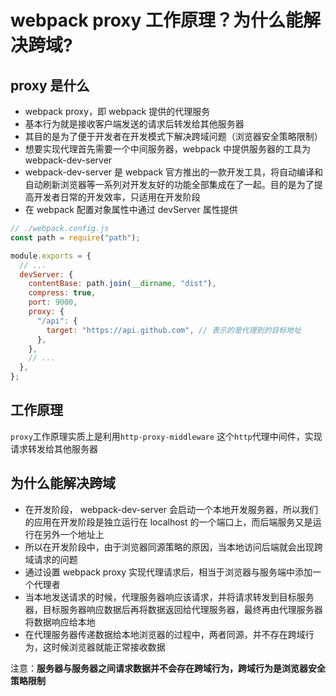 # webpack proxy 工作原理？为什么能解决跨域?

## proxy 是什么

- webpack proxy，即 webpack 提供的代理服务
- 基本行为就是接收客户端发送的请求后转发给其他服务器
- 其目的是为了便于开发者在开发模式下解决跨域问题（浏览器安全策略限制）
- 想要实现代理首先需要一个中间服务器，webpack 中提供服务器的工具为 webpack-dev-server
- webpack-dev-server 是 webpack 官方推出的一款开发工具，将自动编译和自动刷新浏览器等一系列对开发友好的功能全部集成在了一起。目的是为了提高开发者日常的开发效率，只适用在开发阶段
- 在 webpack 配置对象属性中通过 devServer 属性提供

```javascript
// ./webpack.config.js
const path = require("path");

module.exports = {
  // ...
  devServer: {
    contentBase: path.join(__dirname, "dist"),
    compress: true,
    port: 9000,
    proxy: {
      "/api": {
        target: "https://api.github.com", // 表示的是代理到的目标地址
      },
    },
    // ...
  },
};
```

## 工作原理

`proxy`工作原理实质上是利用`http-proxy-middleware` 这个`http`代理中间件，实现请求转发给其他服务器

## 为什么能解决跨域

- 在开发阶段， webpack-dev-server 会启动一个本地开发服务器，所以我们的应用在开发阶段是独立运行在 localhost 的一个端口上，而后端服务又是运行在另外一个地址上
- 所以在开发阶段中，由于浏览器同源策略的原因，当本地访问后端就会出现跨域请求的问题
- 通过设置 webpack proxy 实现代理请求后，相当于浏览器与服务端中添加一个代理者
- 当本地发送请求的时候，代理服务器响应该请求，并将请求转发到目标服务器，目标服务器响应数据后再将数据返回给代理服务器，最终再由代理服务器将数据响应给本地
- 在代理服务器传递数据给本地浏览器的过程中，两者同源，并不存在跨域行为，这时候浏览器就能正常接收数据

注意：**服务器与服务器之间请求数据并不会存在跨域行为，跨域行为是浏览器安全策略限制**
